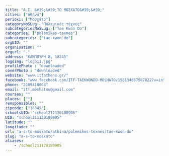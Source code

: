 ```yaml
---
title: "Α.Σ. &#39;&#39;ΤΟ ΜΟΣΧΑΤΟ&#39;&#39;"
cities: ["Αθήνα"]
perioxi: ["Μοσχάτο"]
categoryNoSLug: "Πολεμικές τέχνες"
subcategoriesNoSLug: ["Tae Kwon Do"]
categories: ["polemikes-texnes"]
subcategories: ["tae-kwon-do"]
orgUID: ""
organisation: ""
orgurl: "-"
address: "ΚΑΜΠΟΥΡΗ 8, 18345"
logoimg: "logo11.jpg"
profilePhoto : "downloaded"
coverPhoto : "downloaded"
website: "www.itfathens.gr/"
facebook: "www.facebook.com/ITF-TAEKWONDO-MOSHATO/158134657587022?v=info&amp;tab=page_info"
phone: "2109410003"
email: "itf.moshatou@gmail.com"
courses: ""
places: [""]
rensponsibles: ""
zipcode: ["18345"]
schoolsUID: "school211120180905"
UID: "school211120180905"
latitude: ""
longitude: ""
url: "a-s-to-mosxato/athina/polemikes-texnes/tae-kwon-do"
slug: "a-s-to-mosxato"
aliases:
    - /school211120180905
---
```





